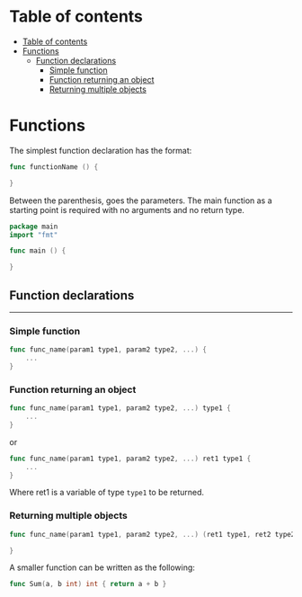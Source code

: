# Table of contents
- [Table of contents](#table-of-contents)
- [Functions](#functions)
  - [Function declarations](#function-declarations)
    - [Simple function](#simple-function)
    - [Function returning an object](#function-returning-an-object)
    - [Returning multiple objects](#returning-multiple-objects)

# Functions
The simplest function declaration has the format: 

```go 
func functionName () {

}
```

Between the parenthesis, goes the parameters. The main function as a starting point is required with no arguments and no return type. 
```go 
package main 
import "fmt"

func main () {

}
```

## Function declarations 
----------
### Simple function 
```go 
func func_name(param1 type1, param2 type2, ...) {
    ...
}
```

### Function returning an object 
```go 
func func_name(param1 type1, param2 type2, ...) type1 {
    ...
}
```

or 

```go 
func func_name(param1 type1, param2 type2, ...) ret1 type1 {
    ...
}
```
Where ret1 is a variable of type `type1` to be returned.

### Returning multiple objects
```go 
func func_name(param1 type1, param2 type2, ...) (ret1 type1, ret2 type2, ...) {

}
```

A smaller function can be written as the following: 
```go 
func Sum(a, b int) int { return a + b }
```


